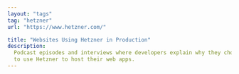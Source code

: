 ```yaml
---
layout: "tags"
tag: "hetzner"
url: "https://www.hetzner.com/"

title: "Websites Using Hetzner in Production"
description:
  Podcast episodes and interviews where developers explain why they chose
  to use Hetzner to host their web apps.
---
```

